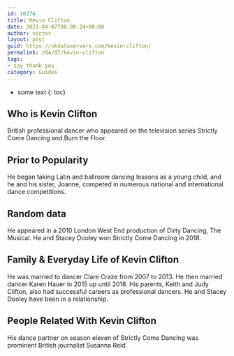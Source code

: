 ```yaml
---
id: 10274
title: Kevin Clifton
date: 2021-04-07T08:00:24+00:00
author: victor
layout: post
guid: https://ukdataservers.com/kevin-clifton/
permalink: /04/07/kevin-clifton
tags:
- say thank you
category: Guides
---
```


* some text
{: toc}


## Who is Kevin Clifton



British professional dancer who appeared on the television series Strictly Come Dancing and Burn the Floor.

                
                
                
## Prior to Popularity



He began taking Latin and ballroom dancing lessons as a young child, and he and his sister, Joanne, competed in numerous national and international dance competitions.

                
                
                
## Random data



He appeared in a 2010 London West End production of Dirty Dancing, The Musical. He and Stacey Dooley won Strictly Come Dancing in 2018.

                
                
                
## Family & Everyday Life of Kevin Clifton



He was married to dancer Clare Craze from 2007 to 2013. He then married dancer Karen Hauer in 2015 up until 2018. His parents, Keith and Judy Clifton, also had successful careers as professional dancers. He and Stacey Dooley have been in a relationship.

                
                
                
## People Related With Kevin Clifton



His dance partner on season eleven of Strictly Come Dancing was prominent British journalist Susanna Reid.

                
              
            
          
          
          